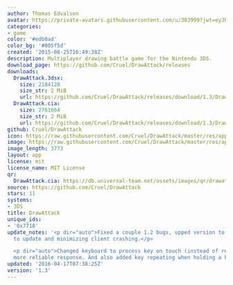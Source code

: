 ```yaml
---
author: Thomas Edvalson
avatar: https://private-avatars.githubusercontent.com/u/383999?jwt=eyJhbGciOiJIUzI1NiIsInR5cCI6IkpXVCJ9.eyJpc3MiOiJnaXRodWIuY29tIiwiYXVkIjoicmF3LmdpdGh1YnVzZXJjb250ZW50LmNvbSIsImtleSI6ImtleTEiLCJleHAiOjE3MzQ2MzI3NjAsIm5iZiI6MTczNDYzMTU2MCwicGF0aCI6Ii91LzM4Mzk5OSJ9.qPf6W5-kxHR_Mq6ApVqpjmH2VrKhF-RNpe1iC_hHzhI&v=4
categories:
- game
color: '#edb0ad'
color_bg: '#805f5d'
created: '2015-08-25T16:49:38Z'
description: Multiplayer drawing battle game for the Nintendo 3DS.
download_page: https://github.com/Cruel/DrawAttack/releases
downloads:
  DrawAttack.3dsx:
    size: 2184128
    size_str: 2 MiB
    url: https://github.com/Cruel/DrawAttack/releases/download/1.3/DrawAttack.3dsx
  DrawAttack.cia:
    size: 2761664
    size_str: 2 MiB
    url: https://github.com/Cruel/DrawAttack/releases/download/1.3/DrawAttack.cia
github: Cruel/DrawAttack
icon: https://raw.githubusercontent.com/Cruel/DrawAttack/master/res/app/icon.png
image: https://raw.githubusercontent.com/Cruel/DrawAttack/master/res/app/banner.png
image_length: 3773
layout: app
license: mit
license_name: MIT License
qr:
  DrawAttack.cia: https://db.universal-team.net/assets/images/qr/drawattack-cia.png
source: https://github.com/Cruel/DrawAttack
stars: 11
systems:
- 3DS
title: DrawAttack
unique_ids:
- '0x7718'
update_notes: '<p dir="auto">Fixed a couple 1.2 bugs, upped version to force users
  to update and minimizing client crashing.</p>

  <p dir="auto">Changed keyboard to process key on touch (instead of release) for
  more reliable response. And also added key repeating when holding a key.</p>'
updated: '2016-04-17T07:38:25Z'
version: '1.3'
---
```


